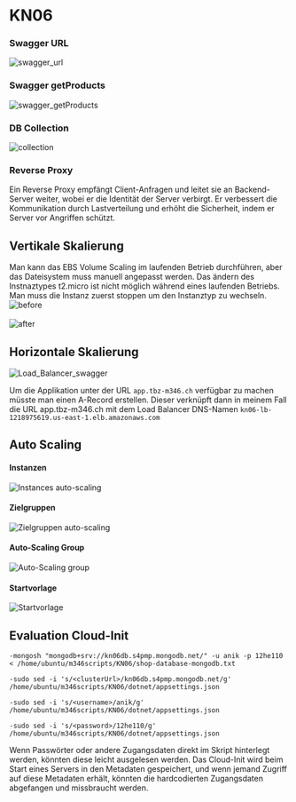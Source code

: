 # KN06

### Swagger URL
![swagger_url](https://github.com/user-attachments/assets/1adf039b-fe48-4372-8e16-6ea19804474d)

### Swagger getProducts
![swagger_getProducts](https://github.com/user-attachments/assets/8b9e3707-c2c3-4a1e-ba73-bbddfbb26cf6)

### DB Collection
![collection](https://github.com/user-attachments/assets/51795e5e-9bbb-4765-a7c7-94776fcc7860)

### Reverse Proxy
Ein Reverse Proxy empfängt Client-Anfragen und leitet sie an Backend-Server weiter, wobei er die Identität der Server verbirgt. Er verbessert die Kommunikation durch Lastverteilung und erhöht die Sicherheit, indem er Server vor Angriffen schützt.

## Vertikale Skalierung
Man kann das EBS Volume Scaling im laufenden Betrieb durchführen, aber das Dateisystem muss manuell angepasst werden. Das ändern des Instnaztypes t2.micro ist nicht möglich während eines laufenden Betriebs. Man muss die Instanz zuerst stoppen um den Instanztyp zu wechseln.
![before ](https://github.com/user-attachments/assets/b568973f-678a-40a0-a169-3899916c1e0e)
<br></br>
![after](https://github.com/user-attachments/assets/d42565f0-f723-4eaa-a4c5-1bb537f06f8d)

## Horizontale Skalierung
![Load_Balancer_swagger](https://github.com/user-attachments/assets/dcd993e5-b433-47cf-ab4d-eda228bc7cf0)

Um die Applikation unter der URL ``app.tbz-m346.ch`` verfügbar zu machen müsste man einen A-Record erstellen. Dieser verknüpft dann in meinem Fall die URL app.tbz-m346.ch mit dem Load Balancer DNS-Namen ``kn06-lb-1218975619.us-east-1.elb.amazonaws.com``

## Auto Scaling

#### Instanzen
![Instances auto-scaling](https://github.com/user-attachments/assets/4db4636f-067b-434f-9088-2a7a8421bb68)

#### Zielgruppen
![Zielgruppen auto-scaling](https://github.com/user-attachments/assets/255f9f7d-469c-4b9e-80b0-9dc40a546ad6)

#### Auto-Scaling Group
![Auto-Scaling group](https://github.com/user-attachments/assets/c3531e0a-ac07-4714-813f-8955d317b18e)

#### Startvorlage
![Startvorlage](https://github.com/user-attachments/assets/edfbc522-837d-42c0-b177-28cedd6d7893)

## Evaluation Cloud-Init
````
-mongosh "mongodb+srv://kn06db.s4pmp.mongodb.net/" -u anik -p 12he110 < /home/ubuntu/m346scripts/KN06/shop-database-mongodb.txt

-sudo sed -i 's/<clusterUrl>/kn06db.s4pmp.mongodb.net/g' /home/ubuntu/m346scripts/KN06/dotnet/appsettings.json

-sudo sed -i 's/<username>/anik/g' /home/ubuntu/m346scripts/KN06/dotnet/appsettings.json

-sudo sed -i 's/<password>/12he110/g' /home/ubuntu/m346scripts/KN06/dotnet/appsettings.json
````

Wenn Passwörter oder andere Zugangsdaten direkt im Skript hinterlegt werden, könnten diese leicht ausgelesen werden. Das Cloud-Init wird beim Start eines Servers in den Metadaten gespeichert, und wenn jemand Zugriff auf diese Metadaten erhält, könnten die hardcodierten Zugangsdaten abgefangen und missbraucht werden.
